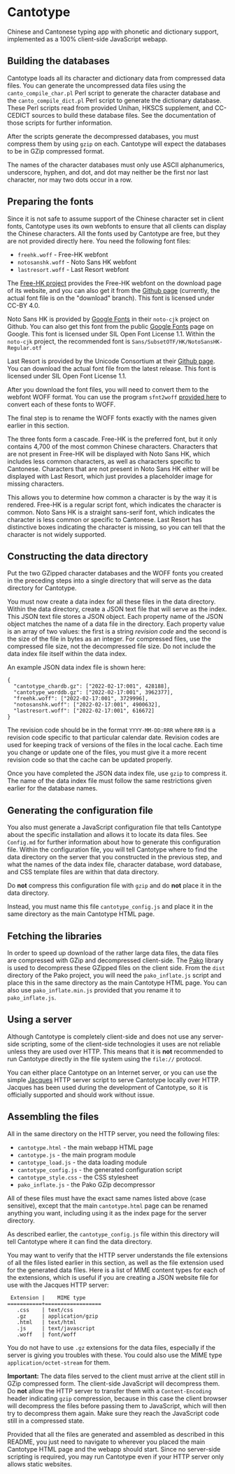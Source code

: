# Cantotype

Chinese and Cantonese typing app with phonetic and dictionary support, implemented as a 100% client-side JavaScript webapp.

## Building the databases

Cantotype loads all its character and dictionary data from compressed data files.  You can generate the uncompressed data files using the `canto_compile_char.pl` Perl script to generate the character database and the `canto_compile_dict.pl` Perl script to generate the dictionary database.  These Perl scripts read from provided Unihan, HKSCS supplement, and CC-CEDICT sources to build these database files.  See the documentation of those scripts for further information.

After the scripts generate the decompressed databases, you must compress them by using `gzip` on each.  Cantotype will expect the databases to be in GZip compressed format.

The names of the character databases must only use ASCII alphanumerics, underscore, hyphen, and dot, and dot may neither be the first nor last character, nor may two dots occur in a row.

## Preparing the fonts

Since it is not safe to assume support of the Chinese character set in client fonts, Cantotype uses its own webfonts to ensure that all clients can display the Chinese characters.  All the fonts used by Cantotype are free, but they are not provided directly here.  You need the following font files:

- `freehk.woff` - Free-HK webfont
- `notosanshk.woff` - Noto Sans HK webfont
- `lastresort.woff` - Last Resort webfont

The [Free-HK project](https://freehkfonts.opensource.hk/) provides the Free-HK webfont on the download page of its website, and you can also get it from the [Github page](https://github.com/freehkfonts/freehkkai) (currently, the actual font file is on the "download" branch).  This font is licensed under CC-BY 4.0.

Noto Sans HK is provided by [Google Fonts](https://github.com/googlefonts/noto-cjk) in their `noto-cjk` project on Github.  You can also get this font from the public [Google Fonts](https://fonts.google.com/) page on Google.  This font is licensed under SIL Open Font License 1.1.  Within the `noto-cjk` project, the recommended font is `Sans/SubsetOTF/HK/NotoSansHK-Regular.otf`

Last Resort is provided by the Unicode Consortium at their [Github page](https://github.com/unicode-org/last-resort-font).  You can download the actual font file from the latest release.  This font is licensed under SIL Open Font License 1.1.

After you download the font files, you will need to convert them to the webfont WOFF format.  You can use the program `sfnt2woff` [provided here](https://github.com/kseo/sfnt2woff) to convert each of these fonts to WOFF.

The final step is to rename the WOFF fonts exactly with the names given earlier in this section.

The three fonts form a cascade.  Free-HK is the preferred font, but it only contains 4,700 of the most common Chinese characters.  Characters that are not present in Free-HK will be displayed with Noto Sans HK, which includes less common characters, as well as characters specific to Cantonese.  Characters that are not present in Noto Sans HK either will be displayed with Last Resort, which just provides a placeholder image for missing characters.

This allows you to determine how common a character is by the way it is rendered.  Free-HK is a regular script font, which indicates the character is common.  Noto Sans HK is a straight sans-serif font, which indicates the character is less common or specific to Cantonese.  Last Resort has distinctive boxes indicating the character is missing, so you can tell that the character is not widely supported.

## Constructing the data directory

Put the two GZipped character databases and the WOFF fonts you created in the preceding steps into a single directory that will serve as the data directory for Cantotype.

You must now create a data index for all these files in the data directory.  Within the data directory, create a JSON text file that will serve as the index.  This JSON text file stores a JSON object.  Each property name of the JSON object matches the name of a data file in the directory.  Each property value is an array of two values:  the first is a string _revision code_ and the second is the size of the file in bytes as an integer.  For compressed files, use the compressed file size, not the decompressed file size.  Do not include the data index file itself within the data index.

An example JSON data index file is shown here:

    {
      "cantotype_chardb.gz": ["2022-02-17:001", 428188],
      "cantotype_worddb.gz": ["2022-02-17:001", 3962377],
      "freehk.woff": ["2022-02-17:001", 3729996],
      "notosanshk.woff": ["2022-02-17:001", 4900632],
      "lastresort.woff": ["2022-02-17:001", 616672]
    }

The revision code should be in the format `YYYY-MM-DD:RRR` where `RRR` is a revision code specific to that particular calendar date.  Revision codes are used for keeping track of versions of the files in the local cache.  Each time you change or update one of the files, you must give it a more recent revision code so that the cache can be updated properly.

Once you have completed the JSON data index file, use `gzip` to compress it.  The name of the data index file must follow the same restrictions given earlier for the database names.

## Generating the configuration file

You also must generate a JavaScript configuration file that tells Cantotype about the specific installation and allows it to locate its data files.  See `Config.md` for further information about how to generate this configuration file.  Within the configuration file, you will tell Cantotype where to find the data directory on the server that you constructed in the previous step, and what the names of the data index file, character database, word database, and CSS template files are within that data directory.

Do __not__ compress this configuration file with `gzip` and do __not__ place it in the data directory.

Instead, you must name this file `cantotype_config.js` and place it in the same directory as the main Cantotype HTML page.

## Fetching the libraries

In order to speed up download of the rather large data files, the data files are compressed with GZip and decompressed client-side.  The [Pako](https://github.com/nodeca/pako) library is used to decompress these GZipped files on the client side.  From the `dist` directory of the Pako project, you will need the `pako_inflate.js` script and place this in the same directory as the main Cantotype HTML page.  You can also use `pako_inflate.min.js` provided that you rename it to `pako_inflate.js`.

## Using a server

Although Cantotype is completely client-side and does not use any server-side scripting, some of the client-side technologies it uses are not reliable unless they are used over HTTP.  This means that it is __not__ recommended to run Cantotype directly in the file system using the `file://` protocol.

You can either place Cantotype on an Internet server, or you can use the simple [Jacques](https://github.com/canidlogic/jacques) HTTP server script to serve Cantotype locally over HTTP.  Jacques has been used during the development of Cantotype, so it is officially supported and should work without issue.

## Assembling the files

All in the same directory on the HTTP server, you need the following files:

- `cantotype.html` - the main webapp HTML page
- `cantotype.js` - the main program module
- `cantotype_load.js` - the data loading module
- `cantotype_config.js` - the generated configuration script
- `cantotype_style.css` - the CSS stylesheet
- `pako_inflate.js` - the Pako GZip decompressor

All of these files must have the exact same names listed above (case sensitive), except that the main `cantotype.html` page can be renamed anything you want, including using it as the index page for the server directory.

As described earlier, the `cantotype_config.js` file within this directory will tell Cantotype where it can find the data directory.

You may want to verify that the HTTP server understands the file extensions of all the files listed earlier in this section, as well as the file extension used for the generated data files.  Here is a list of MIME content types for each of the extensions, which is useful if you are creating a JSON website file for use with the Jacques HTTP server:

     Extension |    MIME type
    ===========+==================
       .css    | text/css
       .gz     | application/gzip
       .html   | text/html
       .js     | text/javascript
       .woff   | font/woff

You do not have to use `.gz` extensions for the data files, especially if the server is giving you troubles with these.  You could also use the MIME type `application/octet-stream` for them.

__Important:__ The data files served to the client must arrive at the client still in GZip compressed form.  The client-side JavaScript will decompress them.  Do __not__ allow the HTTP server to transfer them with a `Content-Encoding` header indicating `gzip` compression, because in this case the client browser will decompress the files before passing them to JavaScript, which will then try to decompress them again.  Make sure they reach the JavaScript code still in a compressed state.

Provided that all the files are generated and assembled as described in this README, you just need to navigate to wherever you placed the main Cantotype HTML page and the webapp should start.  Since no server-side scripting is required, you may run Cantotype even if your HTTP server only allows static websites.

